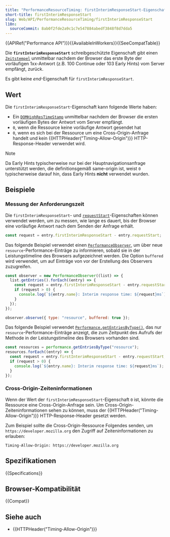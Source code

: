 ```yaml
---
title: "PerformanceResourceTiming: firstInterimResponseStart-Eigenschaft"
short-title: firstInterimResponseStart
slug: Web/API/PerformanceResourceTiming/firstInterimResponseStart
l10n:
  sourceCommit: 8ab0f2fde2a9c1c7e547884abedf3848f8d7dda5
---
```


{{APIRef("Performance API")}}{{AvailableInWorkers}}{{SeeCompatTable}}

Die **`firstInterimResponseStart`** schreibgeschützte Eigenschaft gibt einen [`Zeitstempel`](/de/docs/Web/API/DOMHighResTimeStamp) unmittelbar nachdem der Browser das erste Byte der vorläufigen 1xx-Antwort (z.B. 100 Continue oder 103 Early Hints) vom Server empfängt, zurück.

Es gibt keine _end_-Eigenschaft für `firstInterimResponseStart`.

## Wert

Die `firstInterimResponseStart`-Eigenschaft kann folgende Werte haben:

- Ein [`DOMHighResTimeStamp`](/de/docs/Web/API/DOMHighResTimeStamp) unmittelbar nachdem der Browser die ersten vorläufigen Bytes der Antwort vom Server empfängt.
- `0`, wenn die Ressource keine vorläufige Antwort gesendet hat
- `0`, wenn es sich bei der Ressource um eine Cross-Origin-Anfrage handelt und kein {{HTTPHeader("Timing-Allow-Origin")}} HTTP-Response-Header verwendet wird.

> [!NOTE]
> Da Early Hints typischerweise nur bei der Hauptnavigationsanfrage unterstützt werden, die definitionsgemäß same-origin ist, weist `0` typischerweise darauf hin, dass Early Hints **nicht** verwendet wurden.

## Beispiele

### Messung der Anforderungszeit

Die `firstInterimResponseStart`- und [`requestStart`](/de/docs/Web/API/PerformanceResourceTiming/requestStart)-Eigenschaften können verwendet werden, um zu messen, wie lange es dauert, bis der Browser eine vorläufige Antwort nach dem Senden der Anfrage erhält.

```js
const request = entry.firstInterimResponseStart - entry.requestStart;
```

Das folgende Beispiel verwendet einen [`PerformanceObserver`](/de/docs/Web/API/PerformanceObserver), um über neue `resource`-Performance-Einträge zu informieren, sobald sie in der Leistungstimeline des Browsers aufgezeichnet werden. Die Option `buffered` wird verwendet, um auf Einträge von vor der Erstellung des Observers zuzugreifen.

```js
const observer = new PerformanceObserver((list) => {
  list.getEntries().forEach((entry) => {
    const request = entry.firstInterimResponseStart - entry.requestStart;
    if (request > 0) {
      console.log(`${entry.name}: Interim response time: ${request}ms`);
    }
  });
});

observer.observe({ type: "resource", buffered: true });
```

Das folgende Beispiel verwendet [`Performance.getEntriesByType()`](/de/docs/Web/API/Performance/getEntriesByType), das nur `resource`-Performance-Einträge anzeigt, die zum Zeitpunkt des Aufrufs der Methode in der Leistungstimeline des Browsers vorhanden sind.

```js
const resources = performance.getEntriesByType("resource");
resources.forEach((entry) => {
  const request = entry.firstInterimResponseStart - entry.requestStart;
  if (request > 0) {
    console.log(`${entry.name}: Interim response time: ${request}ms`);
  }
});
```

### Cross-Origin-Zeiteninformationen

Wenn der Wert der `firstInterimResponseStart`-Eigenschaft `0` ist, könnte die Ressource eine Cross-Origin-Anfrage sein. Um Cross-Origin-Zeiteninformationen sehen zu können, muss der {{HTTPHeader("Timing-Allow-Origin")}} HTTP-Response-Header gesetzt werden.

Zum Beispiel sollte die Cross-Origin-Ressource Folgendes senden, um `https://developer.mozilla.org` den Zugriff auf Zeiteninformationen zu erlauben:

```http
Timing-Allow-Origin: https://developer.mozilla.org
```

## Spezifikationen

{{Specifications}}

## Browser-Kompatibilität

{{Compat}}

## Siehe auch

- {{HTTPHeader("Timing-Allow-Origin")}}

